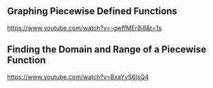 ## Graphing Piecewise Defined Functions

https://www.youtube.com/watch?v=-gwffMEr8i8&t=1s

## Finding the Domain and Range of a Piecewise Function

https://www.youtube.com/watch?v=BxaYyS6lsQ4

